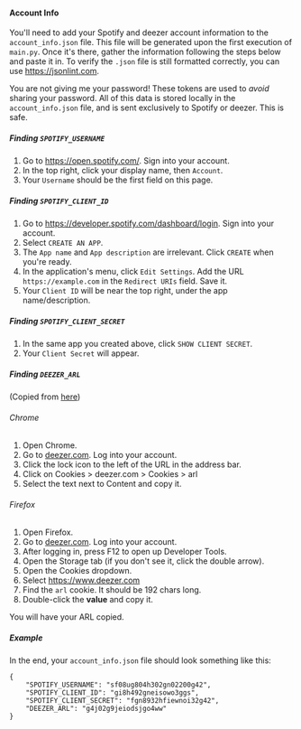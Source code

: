 #### Account Info

You'll need to add your Spotify and deezer account information to the `account_info.json` file. This file will be generated upon the first execution of `main.py`. Once it's there, gather the information following the steps below and paste it in. To verify the `.json` file is still formatted correctly, you can use https://jsonlint.com.

You are not giving me your password! These tokens are used to *avoid* sharing your password. All of this data is stored locally in the `account_info.json` file, and is sent exclusively to Spotify or deezer. This is safe.

##### Finding `SPOTIFY_USERNAME`

 1. Go to https://open.spotify.com/. Sign into your account.
 2. In the top right, click your display name, then `Account`.
 3. Your `Username` should be the first field on this page.

##### Finding `SPOTIFY_CLIENT_ID`

 1. Go to https://developer.spotify.com/dashboard/login. Sign into your account.
 2. Select `CREATE AN APP`.
 3. The `App name` and `App description` are irrelevant. Click `CREATE` when you're ready.
 4. In the application's menu, click `Edit Settings`. Add the URL `https://example.com` in the `Redirect URIs` field. Save it.
 5. Your `Client ID` will be near the top right, under the app name/description.

##### Finding `SPOTIFY_CLIENT_SECRET`

 1. In the same app you created above, click `SHOW CLIENT SECRET`.
 2. Your `Client Secret` will appear.
 
##### Finding `DEEZER_ARL`

(Copied from [here](https://web.archive.org/web/20200917142534/https://notabug.org/RemixDevs/DeezloaderRemix/wiki/Login+via+userToken))

###### Chrome

1. Open Chrome.
2. Go to [deezer.com](https://deezer.com). Log into your account.
3. Click the lock icon to the left of the URL in the address bar.
4. Click on Cookies > deezer.com > Cookies > arl
5. Select the text next to Content and copy it.

###### Firefox

1. Open Firefox.
2. Go to [deezer.com](https://deezer.com). Log into your account.
3. After logging in, press F12 to open up Developer Tools.
4. Open the Storage tab (if you don't see it, click the double arrow).
5. Open the Cookies dropdown.
6. Select https://www.deezer.com
7. Find the `arl` cookie. It should be 192 chars long.
8. Double-click the **value** and copy it.

You will have your ARL copied.

##### Example

In the end, your `account_info.json` file should look something like this:

```
{
    "SPOTIFY_USERNAME": "sf08ug804h302gn02200g42",
    "SPOTIFY_CLIENT_ID": "gi8h492gneisowo3ggs",
    "SPOTIFY_CLIENT_SECRET": "fgn8932hfiewnoi32g42",
    "DEEZER_ARL": "g4j02g9jeiodsjgo4ww"
}
```